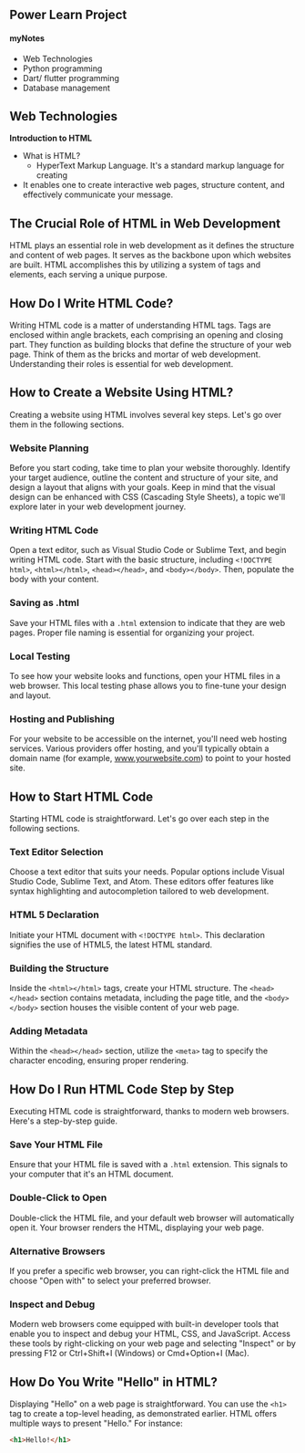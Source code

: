 ## Power Learn Project
#### myNotes
- Web Technologies
- Python programming 
- Dart/ flutter programming
- Database management


## Web Technologies

**Introduction to HTML** 
- What is HTML? 
    - HyperText Markup Language. It's a standard markup language for creating 
- It enables one to create interactive web pages, structure content, and effectively communicate your message.

## The Crucial Role of HTML in Web Development

HTML plays an essential role in web development as it defines the structure and content of web pages. It serves as the backbone upon which websites are built. HTML accomplishes this by utilizing a system of tags and elements, each serving a unique purpose.

## How Do I Write HTML Code?

Writing HTML code is a matter of understanding HTML tags. Tags are enclosed within angle brackets, each comprising an opening and closing part. They function as building blocks that define the structure of your web page. Think of them as the bricks and mortar of web development. Understanding their roles is essential for web development.

## How to Create a Website Using HTML?

Creating a website using HTML involves several key steps. Let's go over them in the following sections.

### Website Planning

Before you start coding, take time to plan your website thoroughly. Identify your target audience, outline the content and structure of your site, and design a layout that aligns with your goals. Keep in mind that the visual design can be enhanced with CSS (Cascading Style Sheets), a topic we'll explore later in your web development journey.

### Writing HTML Code

Open a text editor, such as Visual Studio Code or Sublime Text, and begin writing HTML code. Start with the basic structure, including `<!DOCTYPE html>`, `<html></html>`, `<head></head>`, and `<body></body>`. Then, populate the body with your content.

### Saving as .html

Save your HTML files with a `.html` extension to indicate that they are web pages. Proper file naming is essential for organizing your project.

### Local Testing

To see how your website looks and functions, open your HTML files in a web browser. This local testing phase allows you to fine-tune your design and layout.

### Hosting and Publishing

For your website to be accessible on the internet, you'll need web hosting services. Various providers offer hosting, and you'll typically obtain a domain name (for example, www.yourwebsite.com) to point to your hosted site.

## How to Start HTML Code

Starting HTML code is straightforward. Let's go over each step in the following sections.

### Text Editor Selection

Choose a text editor that suits your needs. Popular options include Visual Studio Code, Sublime Text, and Atom. These editors offer features like syntax highlighting and autocompletion tailored to web development.

### HTML 5 Declaration

Initiate your HTML document with `<!DOCTYPE html>`. This declaration signifies the use of HTML5, the latest HTML standard.

### Building the Structure

Inside the `<html></html>` tags, create your HTML structure. The `<head></head>` section contains metadata, including the page title, and the `<body></body>` section houses the visible content of your web page.

### Adding Metadata

Within the `<head></head>` section, utilize the `<meta>` tag to specify the character encoding, ensuring proper rendering.

## How Do I Run HTML Code Step by Step

Executing HTML code is straightforward, thanks to modern web browsers. Here's a step-by-step guide.

### Save Your HTML File

Ensure that your HTML file is saved with a `.html` extension. This signals to your computer that it's an HTML document.

### Double-Click to Open

Double-click the HTML file, and your default web browser will automatically open it. Your browser renders the HTML, displaying your web page.

### Alternative Browsers

If you prefer a specific web browser, you can right-click the HTML file and choose "Open with" to select your preferred browser.

### Inspect and Debug

Modern web browsers come equipped with built-in developer tools that enable you to inspect and debug your HTML, CSS, and JavaScript. Access these tools by right-clicking on your web page and selecting "Inspect" or by pressing F12 or Ctrl+Shift+I (Windows) or Cmd+Option+I (Mac).

## How Do You Write "Hello" in HTML?

Displaying "Hello" on a web page is straightforward. You can use the `<h1>` tag to create a top-level heading, as demonstrated earlier. HTML offers multiple ways to present "Hello." For instance:

```html
<h1>Hello!</h1>


